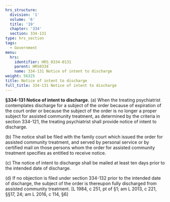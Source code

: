 ```yaml
---
hrs_structure:
  division: '1'
  volume: '6'
  title: '19'
  chapter: '334'
  section: 334-131
type: hrs_section
tags:
  - Government
menu:
  hrs:
    identifier: HRS_0334-0131
    parent: HRS0334
    name: 334-131 Notice of intent to discharge
weight: 56325
title: Notice of intent to discharge
full_title: 334-131 Notice of intent to discharge
---
```

**§334-131 Notice of intent to discharge.** (a) When the treating psychiatrist contemplates discharge for a subject of the order because of expiration of the court order or because the subject of the order is no longer a proper subject for assisted community treatment, as determined by the criteria in section 334-121, the treating psychiatrist shall provide notice of intent to discharge.

(b) The notice shall be filed with the family court which issued the order for assisted community treatment, and served by personal service or by certified mail on those persons whom the order for assisted community treatment specifies as entitled to receive notice.

(c) The notice of intent to discharge shall be mailed at least ten days prior to the intended date of discharge.

(d) If no objection is filed under section 334-132 prior to the intended date of discharge, the subject of the order is thereupon fully discharged from assisted community treatment. [L 1984, c 251, pt of §1; am L 2013, c 221, §§17, 24; am L 2016, c 114, §6]